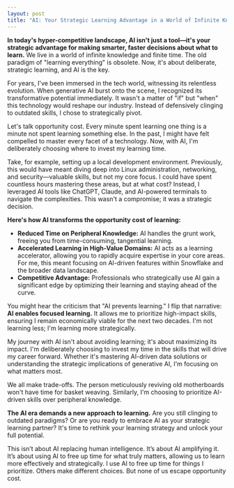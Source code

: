 ```yaml
---
layout: post
title: "AI: Your Strategic Learning Advantage in a World of Infinite Knowledge"
---
```


**In today's hyper-competitive landscape, AI isn't just a tool—it's your strategic advantage for making smarter, faster decisions about what to learn.** We live in a world of infinite knowledge and finite time. The old paradigm of "learning everything" is obsolete. Now, it's about deliberate, strategic learning, and AI is the key.

For years, I've been immersed in the tech world, witnessing its relentless evolution. When generative AI burst onto the scene, I recognized its transformative potential immediately. It wasn't a matter of "if" but "when" this technology would reshape our industry. Instead of defensively clinging to outdated skills, I chose to strategically pivot.

Let's talk opportunity cost. Every minute spent learning one thing is a minute not spent learning something else. In the past, I might have felt compelled to master every facet of a technology. Now, with AI, I'm deliberately choosing where to invest my learning time.

Take, for example, setting up a local development environment. Previously, this would have meant diving deep into Linux administration, networking, and security—valuable skills, but not my core focus. I could have spent countless hours mastering these areas, but at what cost? Instead, I leveraged AI tools like ChatGPT, Claude, and AI-powered terminals to navigate the complexities. This wasn't a compromise; it was a strategic decision.

**Here's how AI transforms the opportunity cost of learning:**

* **Reduced Time on Peripheral Knowledge:** AI handles the grunt work, freeing you from time-consuming, tangential learning.
* **Accelerated Learning in High-Value Domains:** AI acts as a learning accelerator, allowing you to rapidly acquire expertise in your core areas. For me, this meant focusing on AI-driven features within Snowflake and the broader data landscape.
* **Competitive Advantage:** Professionals who strategically use AI gain a significant edge by optimizing their learning and staying ahead of the curve.

You might hear the criticism that "AI prevents learning." I flip that narrative: **AI enables focused learning.** It allows me to prioritize high-impact skills, ensuring I remain economically viable for the next two decades. I'm not learning less; I'm learning more strategically.

My journey with AI isn't about avoiding learning; it's about maximizing its impact. I'm deliberately choosing to invest my time in the skills that will drive my career forward. Whether it's mastering AI-driven data solutions or understanding the strategic implications of generative AI, I'm focusing on what matters most.

We all make trade-offs. The person meticulously reviving old motherboards won't have time for basket weaving. Similarly, I'm choosing to prioritize AI-driven skills over peripheral knowledge.

**The AI era demands a new approach to learning.** Are you still clinging to outdated paradigms? Or are you ready to embrace AI as your strategic learning partner? It's time to rethink your learning strategy and unlock your full potential.

This isn’t about AI replacing human intelligence. It’s about AI amplifying it. It’s about using AI to free up time for what truly matters, allowing us to learn more effectively and strategically. I use AI to free up time for things I prioritize. Others make different choices. But none of us escape opportunity cost.